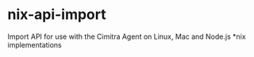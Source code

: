 # nix-api-import
Import API for use with the Cimitra Agent on Linux, Mac and Node.js *nix implementations
